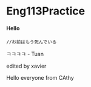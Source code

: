 # Eng113Practice

#### Hello

`//お前はもう死んでいる`

ㅋㅋㅋㅋ - Tuan

edited by xavier

Hello everyone from CAthy

